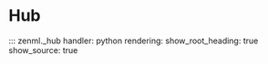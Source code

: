 #  Hub

::: zenml._hub
    handler: python
    rendering:
      show_root_heading: true
      show_source: true
